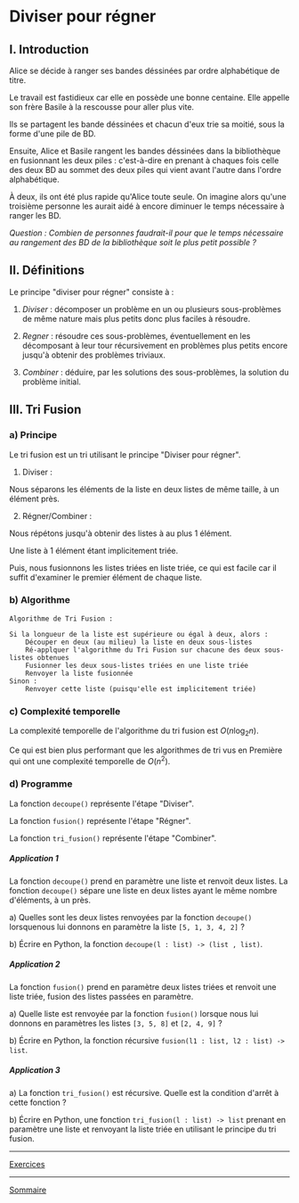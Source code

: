 # Diviser pour régner

## I. Introduction

Alice se décide à ranger ses bandes déssinées par ordre alphabétique de titre.

Le travail est fastidieux car elle en possède une bonne centaine. Elle appelle son frère Basile à la rescousse pour aller plus vite.

Ils se partagent les bande déssinées et chacun d'eux trie sa moitié, sous la forme d'une pile de BD. 

Ensuite, Alice et Basile rangent les bandes déssinées dans la bibliothèque en fusionnant les deux piles : c'est-à-dire en prenant à chaques fois celle des deux BD au sommet des deux piles qui vient avant l'autre dans l'ordre alphabétique.

À deux, ils ont été plus rapide qu'Alice toute seule. On imagine alors qu'une troisième personne les aurait aidé à encore diminuer le temps nécessaire à ranger les BD.

*Question : Combien de personnes faudrait-il pour que le temps nécessaire au rangement des BD de la bibliothèque soit le plus petit possible ?*

## II. Définitions

Le principe "diviser pour régner" consiste à :

1. *Diviser* : décomposer un problème en un ou plusieurs sous-problèmes de même nature mais plus petits donc plus faciles à résoudre.

2. *Regner* : résoudre ces sous-problèmes, éventuellement en les décomposant à leur tour récursivement en problèmes plus petits encore jusqu'à obtenir des problèmes triviaux.

3. *Combiner* : déduire, par les solutions des sous-problèmes, la solution du problème initial.

## III. Tri Fusion

### a) Principe

Le tri fusion est un tri utilisant le principe "Diviser pour régner".

1. Diviser :

Nous séparons les éléments de la liste en deux listes de même taille, à un élément près.

2. Régner/Combiner :

Nous répétons jusqu'à obtenir des listes à au plus $1$ élément.

Une liste à $1$ élément étant implicitement triée.

Puis, nous fusionnons les listes triées en liste triée, ce qui est facile car il suffit d'examiner le premier élément de chaque liste.

### b) Algorithme

```
Algorithme de Tri Fusion :

Si la longueur de la liste est supérieure ou égal à deux, alors :
    Découper en deux (au milieu) la liste en deux sous-listes
    Ré-applquer l'algorithme du Tri Fusion sur chacune des deux sous-listes obtenues
    Fusionner les deux sous-listes triées en une liste triée
    Renvoyer la liste fusionnée
Sinon :
    Renvoyer cette liste (puisqu'elle est implicitement triée)
```

### c) Complexité temporelle

La complexité temporelle de l'algorithme du tri fusion est $O(n\log_2 n)$.

Ce qui est bien plus performant que les algorithmes de tri vus en Première qui ont une complexité temporelle de $O(n^2)$.

### d) Programme

La fonction ``decoupe()`` représente l'étape "Diviser".

La fonction ``fusion()`` représente l'étape "Régner".

La fonction ``tri_fusion()`` représente l'étape "Combiner".

##### Application 1

La fonction `decoupe()` prend en paramètre une liste et renvoit deux listes. La fonction `decoupe()` sépare une liste en deux listes ayant le même nombre d'éléments, à un près.

a) Quelles sont les deux listes renvoyées par la fonction ``decoupe()`` lorsquenous lui donnons en paramètre la liste ``[5, 1, 3, 4, 2]`` ?

b) Écrire en Python, la fonction ``decoupe(l : list) -> (list , list)``.

##### Application 2

La fonction `fusion()` prend en paramètre deux listes triées et renvoit une liste triée, fusion des listes passées en paramètre.

a) Quelle liste est renvoyée par la fonction ``fusion()`` lorsque nous lui donnons en paramètres les listes ``[3, 5, 8]`` et ``[2, 4, 9]`` ?

b) Écrire en Python, la fonction récursive ``fusion(l1 : list, l2 : list) -> list``.

##### Application 3

a) La fonction ``tri_fusion()`` est récursive. Quelle est la condition d'arrêt à cette fonction ?

b) Écrire en Python, une fonction `tri_fusion(l : list) -> list` prenant en paramètre une liste et renvoyant la liste triée en utilisant le principe du tri fusion.

______________

[Exercices](./Exercices/Exercices_diviser_pour_régner.md)

______________

[Sommaire](./../../README.md)

